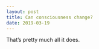 ```yaml
---
layout: post
title: Can consciousness change?
date: 2019-03-19
---
```


<p>That’s pretty much all it does.</p>
